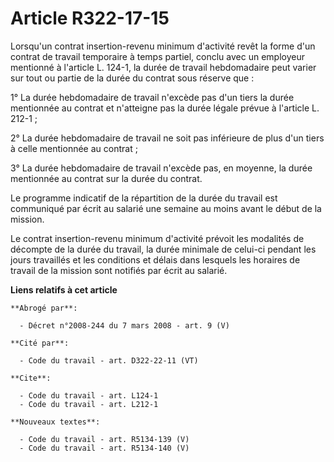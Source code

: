 # Article R322-17-15

Lorsqu'un contrat insertion-revenu minimum d'activité revêt la forme d'un contrat de travail temporaire à temps partiel,
conclu avec un employeur mentionné à l'article L. 124-1, la durée de travail hebdomadaire peut varier sur tout ou partie de
la durée du contrat sous réserve que :

1° La durée hebdomadaire de travail n'excède pas d'un tiers la durée mentionnée au contrat et n'atteigne pas la durée légale
prévue à l'article L. 212-1 ;

2° La durée hebdomadaire de travail ne soit pas inférieure de plus d'un tiers à celle mentionnée au contrat ;

3° La durée hebdomadaire de travail n'excède pas, en moyenne, la durée mentionnée au contrat sur la durée du contrat.

Le programme indicatif de la répartition de la durée du travail est communiqué par écrit au salarié une semaine au moins
avant le début de la mission.

Le contrat insertion-revenu minimum d'activité prévoit les modalités de décompte de la durée du travail, la durée minimale de
celui-ci pendant les jours travaillés et les conditions et délais dans lesquels les horaires de travail de la mission sont
notifiés par écrit au salarié.

**Liens relatifs à cet article**

	**Abrogé par**:

	  - Décret n°2008-244 du 7 mars 2008 - art. 9 (V)

	**Cité par**:

	  - Code du travail - art. D322-22-11 (VT)

	**Cite**:

	  - Code du travail - art. L124-1
	  - Code du travail - art. L212-1

	**Nouveaux textes**:

	  - Code du travail - art. R5134-139 (V)
	  - Code du travail - art. R5134-140 (V)
